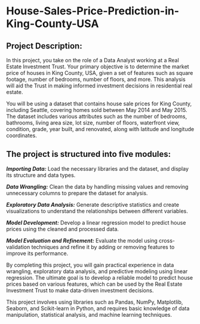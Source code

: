 # House-Sales-Price-Prediction-in-King-County-USA

## Project Description:
In this project, you take on the role of a Data Analyst working at a Real Estate Investment Trust. Your primary objective is to determine the market price of houses in King County, USA, given a set of features such as square footage, number of bedrooms, number of floors, and more. This analysis will aid the Trust in making informed investment decisions in residential real estate.

You will be using a dataset that contains house sale prices for King County, including Seattle, covering homes sold between May 2014 and May 2015. The dataset includes various attributes such as the number of bedrooms, bathrooms, living area size, lot size, number of floors, waterfront view, condition, grade, year built, and renovated, along with latitude and longitude coordinates.

## The project is structured into five modules:

***Importing Data:*** 
Load the necessary libraries and the dataset, and display its structure and data types.

***Data Wrangling:*** 
Clean the data by handling missing values and removing unnecessary columns to prepare the dataset for analysis.

***Exploratory Data Analysis:*** 
Generate descriptive statistics and create visualizations to understand the relationships between different variables.

***Model Development:*** 
Develop a linear regression model to predict house prices using the cleaned and processed data.

***Model Evaluation and Refinement:*** 
Evaluate the model using cross-validation techniques and refine it by adding or removing features to improve its performance.


By completing this project, you will gain practical experience in data wrangling, exploratory data analysis, and predictive modeling using linear regression. The ultimate goal is to develop a reliable model to predict house prices based on various features, which can be used by the Real Estate Investment Trust to make data-driven investment decisions.

This project involves using libraries such as Pandas, NumPy, Matplotlib, Seaborn, and Scikit-learn in Python, and requires basic knowledge of data manipulation, statistical analysis, and machine learning techniques.

